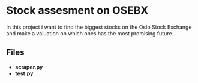 # Stock assesment on OSEBX
In this project i want to find the biggest stocks on the Oslo Stock Exchange and make a valuation on which ones has the most promising future.
## Files
+ **scraper.py**
+ **test.py**
